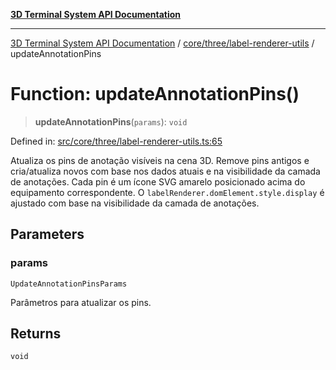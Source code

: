 [**3D Terminal System API Documentation**](../../../../README.md)

***

[3D Terminal System API Documentation](../../../../README.md) / [core/three/label-renderer-utils](../README.md) / updateAnnotationPins

# Function: updateAnnotationPins()

> **updateAnnotationPins**(`params`): `void`

Defined in: [src/core/three/label-renderer-utils.ts:65](https://github.com/Dicommunitas/ThreeJS_Terminal_3D/blob/ddd5d4bcdcae7e6ea863634448491f6c8a8bd764/src/core/three/label-renderer-utils.ts#L65)

Atualiza os pins de anotação visíveis na cena 3D.
Remove pins antigos e cria/atualiza novos com base nos dados atuais e na visibilidade da camada de anotações.
Cada pin é um ícone SVG amarelo posicionado acima do equipamento correspondente.
O `labelRenderer.domElement.style.display` é ajustado com base na visibilidade da camada de anotações.

## Parameters

### params

`UpdateAnnotationPinsParams`

Parâmetros para atualizar os pins.

## Returns

`void`
